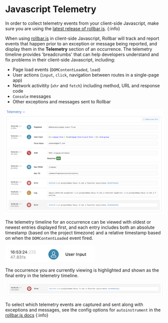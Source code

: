 # Javascript Telemetry

In order to collect telemetry events from your client-side Javascript, make sure you are using the [latest release of rollbar.js](https://github.com/rollbar/rollbar.js/releases/latest).
{:info}

When using [rollbar.js](https://rollbar.com/docs/notifiers/rollbar.js#telemetry) in client-side Javascript, Rollbar will track and report events that happen prior to an exception or message being reported, and display them in the **Telemetry** section of an occurrence.  The telemetry timeline provides 'breadcrumbs' that can help developers understand and fix problems in their client-side Javascript, including:

* Page load events (`DOMContentLoaded`, `load`)
* User actions (`input`, `click`, navigation between routes in a single-page app)
* Network activitity (`xhr` and `fetch`) including method, URL and response code
* `Console` messages
* Other exceptions and messages sent to Rollbar

![](../images/guides/telemetry/telemetry.png)

The telemetry timeline for an occurrence can be viewed with oldest or newest entries displayed first, and each entry includes both an absolute timestamp (based on the project timezone) and a relative timestamp based on when the `DOMContentLoaded` event fired.

![](../images/guides/telemetry/timestamp.png)

The occurrence you are currently viewing is highlighted and shown as the final entry in the telemetry timeline.

![](../images/guides/telemetry/final_event.png)

To select which telemetry events are captured and sent along with exceptions and messages, see the config options for `autoinstrument` in the [rollbar.js docs](https://rollbar.com/docs/notifiers/rollbar.js#telemetry)
{:info}
